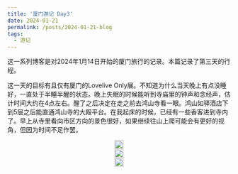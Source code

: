 ```yaml
---
title: '厦门游记 Day3'
date: 2024-01-21
permalink: /posts/2024-01-21-blog
tags:
  - 游记
---
```


这一系列博客是对2024年1月14日开始的厦门旅行的记录。本篇记录了第三天的行程。

这一天的目标有且仅有厦门的Lovelive Only展。不知道为什么当天晚上有点没睡好，一直处于半睡半醒的状态。晚上失眠的时候能听到寺庙里的钟声和念经声，估计时间大约在4点左右。醒了之后决定在走之前去鸿山寺看一眼。鸿山如驿酒店下到5层之后能直通鸿山寺的大殿平台。在我起床的时候，已经有一些香客进到寺内了。早上从寺里看向市区方向的景色很好，如果继续往山上爬可能会有更好的视角，但因为时间不足作罢。

<head>
  <meta charset="utf-8" />
  <title>Swiper demo</title>
  <meta name="viewport" content="width=device-width, initial-scale=1, minimum-scale=1, maximum-scale=1" />
  <!-- Link Swiper's CSS -->
  <link rel="stylesheet" href="../assets/css/swiper-bundle.min.css" />

  <!-- Demo styles -->
  <style>
    .swiper {
      width: 100%;
      height: 100%;
    }

    .swiper-slide {
      text-align: center;
      font-size: 18px;
      display: flex;
      justify-content: center;
      align-items: center;
    }

    .swiper-slide img {
      display: block;
      width: 100%;
      height: 100%;
      object-fit: cover;
    }
  </style>
</head>

  <!-- Swiper -->
  <div class="swiper mySwiper">
    <div class="swiper-wrapper">
      <div class="swiper-slide">
        <a href="https://lailaps0713-blog.oss-cn-shanghai.aliyuncs.com/img/2024/DSC_2879.jpg">
          <img src="https://lailaps0713-blog.oss-cn-shanghai.aliyuncs.com/img/2024/DSC_2879.jpg?x-oss-process=image/resize,m_pad,h_1280,w_1920,color_FFFFFF"/>
        </a>
      </div>
      <div class="swiper-slide">
        <a href="https://lailaps0713-blog.oss-cn-shanghai.aliyuncs.com/img/2024/DSC_2876.jpg">
          <img src="https://lailaps0713-blog.oss-cn-shanghai.aliyuncs.com/img/2024/DSC_2876.jpg?x-oss-process=image/resize,m_pad,h_1280,w_1920,color_FFFFFF"/>
        </a>
      </div>
      <div class="swiper-slide">
        <a href="https://lailaps0713-blog.oss-cn-shanghai.aliyuncs.com/img/2024/DSC_2886.jpg">
          <img src="https://lailaps0713-blog.oss-cn-shanghai.aliyuncs.com/img/2024/DSC_2886.jpg?x-oss-process=image/resize,m_pad,h_1280,w_1920,color_FFFFFF"/>
        </a>
      </div>
    </div>
    <div class="swiper-button-next"></div>
    <div class="swiper-button-prev"></div>
  </div>

早上又吃了一份沙茶面作为早餐，基本可以确定当地的沙茶酱和我在上海吃到的不太一样，花生味确实会重一些。以及鱼丸的味道不错。

在向星巢移动的过程中也途径了一号线的海上段。感觉那段只是普通的高架地铁，但是在海上，小红书上吹的有点过头了。如果线路高度低一些观感会好不少，但显然对维护是不太友好的。

到了之后意外的发现还有一个也是从深圳远征过来的朋友在同一班地铁上。于是一起走到了场馆附近。场馆对地铁不是很友好，但公交还算方便，以后到厦门可能还是得适应一下公交通勤的模式。

在场外还意外的遇到了一个撞衫的同好[^1]，如下图所示。

[![](https://lailaps0713-blog.oss-cn-shanghai.aliyuncs.com/img/2024/QQ%E5%9B%BE%E7%89%8720240119204653.jpg?x-oss-process=image/resize,m_pad,h_1280,w_1920,color_FFFFFF)](https://lailaps0713-blog.oss-cn-shanghai.aliyuncs.com/img/2024/QQ%E5%9B%BE%E7%89%8720240119204653.jpg)

场馆分成两层，一层放了很多立牌和背景板[^2]，二层则有两个部分。一个是同人贩售区，在二楼刚进场的位置，有个小台子上面有很多趴；另一个区域是主舞台，位置不是很好找，一开始甚至没注意到。但进去后的舞台区域不小，略大于上海的The BOXX。音响质量也不错[^3]。 

[![](https://lailaps0713-blog.oss-cn-shanghai.aliyuncs.com/img/2024/DSC_3038.jpg?x-oss-process=image/resize,m_pad,h_1280,w_1920,color_FFFFFF)](https://lailaps0713-blog.oss-cn-shanghai.aliyuncs.com/img/2024/DSC_3038.jpg)

因为写repo的时间距离活动有些长，也没做足够的回忆准备，活动细节不太能复述得的很清楚，只能写个大概了。

首先是活动流程。活动正式开始在10:45，持续到18:30，中间有半小时休息用来换电池。嘉宾活动在中间部分，分别是上半场结束和下半场开始，有如霖，笑颜姐和排排，还有一个当地嘉宾，但我没太记住名字。在全都结束之后还有半小时的随舞。在live场地旁边还有个小场地，嘉宾会在那里签售海报和明信片。在中间还会随机插入抽奖和报幕，不过不知道为什么所有的歌名都是被翻译过的，有时候需要想一下是哪首。可能是因为演出申报有一些限制？

顺便锐评一下这次活动用过的荧光棒，水4th的那一代king blade用电池很快且电压需求高，不能点亮之后电池塞给Lumica还能用1.5h才能彻底耗光电池电量。厦门LLO提供的咸鱼星在关闭后不支持记忆颜色有点难顶，不过也算挺有纪念意义的。Lumica的大闪光Blade 300和其他Lumica的荧光棒一样友好，电量充足的情况下色准很好，支持预选色，而且狙击色的功能也很实用。以后Lumica能出一代支持蓝牙调色的荧光棒就完美了。[^4]大闪就是副歌掰就完事了，玩的算是比较嗨，最后大闪消耗量差不多是16根，略少于ASL日均消耗量，但主要是后半段发现大闪消耗的差不多了只能省着用了。下图是当天掰掉的大闪尸体合影。

[![](https://lailaps0713-blog.oss-cn-shanghai.aliyuncs.com/img/2024/%E5%BE%AE%E4%BF%A1%E5%9B%BE%E7%89%87_20240121233426.jpg?x-oss-process=image/resize,m_pad,h_1280,w_1920,color_FFFFFF)](https://lailaps0713-blog.oss-cn-shanghai.aliyuncs.com/img/2024/%E5%BE%AE%E4%BF%A1%E5%9B%BE%E7%89%87_20240121233426.jpg.jpg)

接下来是大概的表演曲目，我之后看看能不能找到完整的曲目表。体感缪占了一大半，水和星差不多多，还有不少虹的Solo，没记错的话人应该是都上齐了，虽然步梦的梦之一步是艾玛跳的[^5]。然后上半场还有一组莲。这里记录一下自己印象比较深的舞台[^6]。

开场是缪的SD，OP1和一单，直接让全场的气氛嗨了起来。缪的曲目除了相对常规的那些SH[^8]，OP，辉夜城，SDS这类，还有一些平时不太能在展子上听到的歌。比如colorful voice，loneliest baby，wild star这样的。还有很多缪的solo和小组曲，比如珍珠星，磁力花园，硝子花园等曲目。不过三人小组里只有BiBi有表演，P组和lili white印象里都没有[^7]。还有就是这次有Arise的表演，唱了一首半。但不管怎么样终于是带Arise玩了。不过我有点意外的是这次没有出雪雪和Sunny Passion的。应援氛围上缪曲整体军call居多，没有特别猴。

水曲的话就相对常规一些，水蓝，OP，一到四单[^9]都有。但非常见曲有点少，有一些很想听的没有听到，比如TYF，海盗曲[^10]这些。水的小组曲和solo相对少一点，小组就上了GK，个人有印象的就曜和夜羽，以及AAO。不得不说AAO的节目效果是真的好，台上往下撒糖的时候我还捡到了。应援方面因为Mix开发的比较多台下就相对猴一些[^11]。整体氛围也挺热闹的。

星的话曲目相对更常规一些，感觉基本都是在其他展子上能见到的，OP1，小星星，拍手歌这类。印象比较深的有vn的solo，女仆可可[^12]的心跳在悦动，台下会跟着喊"西部呀卡农"，节目效果是真的足。很想知道表演者是怎么保持不笑场的。还有就是下半场的一次维他命。感觉那个舞台的完成度相当高。还有就是后面的Nonfiction!!.不过这次印象里好像没有始空（至少没那套衣服）。

虹是以solo为主，但也有DD组的小组曲，还有几个团曲。心动跑路人印象里没有，但是有虹四格op。和live上一样把侑哥哥抓上去跳舞了。还有就是定番的大马路，台上和台下全在大风车，可惜舞台特效没有给ksks封烟（x）。solo里印象最深的就是后面雪菜的三首连跳[^13]，但其他的solo也很爽。米娅甚至还准备了滑板车。

莲只有一组，但差不多也把一专跳全了。

还有一点比较特别的就是舞台会随机掉落特效，包括但不限于羽毛，礼花，人造雪[^17]等。希望以后展子上也能整点这种活。还有既然特效都准备好了，就不能在大马路的时候给ksks封个烟吗（怨念）

舞台时为了方便拍场相机挂的是50定，用来拍舞台这个焦距确实不太够。所以舞台照片就没拍几张，拍下来的也都是全景，下次拍舞台还是得带着720，虽然对旅行而言确实重了一些。

<!-- Swiper -->
  <div class="swiper mySwiper2">
    <div class="swiper-wrapper">
      <div class="swiper-slide">
        <a href="https://lailaps0713-blog.oss-cn-shanghai.aliyuncs.com/img/2024/DSC_2963.jpg">
          <img src="https://lailaps0713-blog.oss-cn-shanghai.aliyuncs.com/img/2024/DSC_2963.jpg?x-oss-process=image/resize,m_pad,h_1280,w_1920,color_FFFFFF"/>
        </a>
      </div>
      <div class="swiper-slide">
        <a href="https://lailaps0713-blog.oss-cn-shanghai.aliyuncs.com/img/2024/DSC_3007.jpg">
          <img src="https://lailaps0713-blog.oss-cn-shanghai.aliyuncs.com/img/2024/DSC_3007.jpg?x-oss-process=image/resize,m_pad,h_1280,w_1920,color_FFFFFF"/>
        </a>
      </div>
      <div class="swiper-slide">
        <a href="https://lailaps0713-blog.oss-cn-shanghai.aliyuncs.com/img/2024/DSC_3114.jpg">
          <img src="https://lailaps0713-blog.oss-cn-shanghai.aliyuncs.com/img/2024/DSC_3114.jpg?x-oss-process=image/resize,m_pad,h_1280,w_1920,color_FFFFFF"/>
        </a>
      </div>
      <div class="swiper-slide">
        <a href="https://lailaps0713-blog.oss-cn-shanghai.aliyuncs.com/img/2024/DSC_3211.jpg">
          <img src="https://lailaps0713-blog.oss-cn-shanghai.aliyuncs.com/img/2024/DSC_3211.jpg?x-oss-process=image/resize,m_pad,h_1280,w_1920,color_FFFFFF"/>
        </a>
      </div>
      <div class="swiper-slide">
        <a href="https://lailaps0713-blog.oss-cn-shanghai.aliyuncs.com/img/2024/DSC_3025.jpg">
          <img src="https://lailaps0713-blog.oss-cn-shanghai.aliyuncs.com/img/2024/DSC_3025.jpg?x-oss-process=image/resize,m_pad,h_1280,w_1920,color_FFFFFF"/>
        </a>
      </div>
      <div class="swiper-slide">
        <a href="https://lailaps0713-blog.oss-cn-shanghai.aliyuncs.com/img/2024/DSC_3024.jpg">
          <img src="https://lailaps0713-blog.oss-cn-shanghai.aliyuncs.com/img/2024/DSC_3024.jpg?x-oss-process=image/resize,m_pad,h_1280,w_1920,color_FFFFFF"/>
        </a>
      </div>
    </div>
    <div class="swiper-button-next"></div>
    <div class="swiper-button-prev"></div>
  </div>

舞台结束后的随舞因为体力耗尽我就去地藏了。前几天的行程还是太特种兵了。最后SDS的气球雨和爱上你万岁的大合唱还是挺令人印象深刻的。[^16]

战利品展示环节因为买到的东西和拿到的签售都在深圳，只能在后面补图了。感觉比较有意思的是饼干形的毛绒吧唧，我买的是小屑屑的。还有就是三位嘉宾的to签海报/明信片，以及照片[^14]。

<!-- Swiper -->
  <div class="swiper mySwiper3">
    <div class="swiper-wrapper">
      <div class="swiper-slide">
        <div style="position: relative;">
          <a href="https://lailaps0713-blog.oss-cn-shanghai.aliyuncs.com/img/2024/DSC_3273.jpg">
            <img src="https://lailaps0713-blog.oss-cn-shanghai.aliyuncs.com/img/2024/DSC_3273.jpg?x-oss-process=image/resize,m_pad,h_1280,w_1920,color_FFFFFF"/>
          </a>
          <div style="position: absolute; bottom: 0; right: 0; background-color: #FFFFFF; opacity: 0.5">
            如霖
          </div>
        </div>
      </div>
      <div class="swiper-slide">
        <div style="position: relative;">
          <a href="https://lailaps0713-blog.oss-cn-shanghai.aliyuncs.com/img/2024/DSC_3280.jpg">
            <img src="https://lailaps0713-blog.oss-cn-shanghai.aliyuncs.com/img/2024/DSC_3280.jpg?x-oss-process=image/resize,m_pad,h_1280,w_1920,color_FFFFFF"/>
          </a>
          <div style="position: absolute; bottom: 0; right: 0; background-color: #FFFFFF; opacity: 0.5">
            排排
          </div>
        </div>
      </div>
      <div class="swiper-slide">
        <div style="position: relative;">
          <a href="https://lailaps0713-blog.oss-cn-shanghai.aliyuncs.com/img/2024/DSC_3279.jpg">
            <img src="https://lailaps0713-blog.oss-cn-shanghai.aliyuncs.com/img/2024/DSC_3279.jpg?x-oss-process=image/resize,m_pad,h_1280,w_1920,color_FFFFFF"/>
          </a>
          <div style="position: absolute; bottom: 0; right: 0; background-color: #FFFFFF; opacity: 0.5">
            李笑颜
          </div>
        </div>
      </div>
    </div>
    <div class="swiper-button-next"></div>
    <div class="swiper-button-prev"></div>
  </div>

然后是一些场照，大概也算是集邮？出镜的老师们的cn和空间链接我放在图片的右下角了。至于这次的拍摄经验总结可能就之后再找机会单开一篇了[^15]。

<!-- Swiper -->
  <div class="swiper mySwiper4">
    <div class="swiper-wrapper">
      <div class="swiper-slide">
        <div style="position: relative;">
          <a href="https://lailaps0713-blog.oss-cn-shanghai.aliyuncs.com/img/2024/DSC_2921.jpg">
            <img src="https://lailaps0713-blog.oss-cn-shanghai.aliyuncs.com/img/2024/DSC_2921.jpg?x-oss-process=image/resize,m_pad,h_1280,w_1920,color_FFFFFF"/>
          </a>
        </div>
      </div>
      <div class="swiper-slide">
        <a href="https://lailaps0713-blog.oss-cn-shanghai.aliyuncs.com/img/2024/DSC_2918.jpg">
          <img src="https://lailaps0713-blog.oss-cn-shanghai.aliyuncs.com/img/2024/DSC_2918.jpg?x-oss-process=image/resize,m_pad,h_1280,w_1920,color_FFFFFF"/>
        </a>
      </div>
      <div class="swiper-slide">
        <div style="position: relative;">
          <a href="https://lailaps0713-blog.oss-cn-shanghai.aliyuncs.com/img/2024/DSC_3050.jpg">
            <img src="https://lailaps0713-blog.oss-cn-shanghai.aliyuncs.com/img/2024/DSC_3050.jpg?x-oss-process=image/resize,m_pad,h_1280,w_1920,color_FFFFFF"/>
          </a>
          <div style="position: absolute; bottom: 0; right: 0; background-color: #FFFFFF; opacity: 0.5">
            <a href="https://user.qzone.qq.com/2413110086">千歌：星河曉霧</a>
          </div>
        </div>
      </div>
      <div class="swiper-slide">
        <div style="position: relative;">
          <a href="https://lailaps0713-blog.oss-cn-shanghai.aliyuncs.com/img/2024/QQ%E5%9B%BE%E7%89%8720240119224800.jpg">
            <img src="https://lailaps0713-blog.oss-cn-shanghai.aliyuncs.com/img/2024/QQ%E5%9B%BE%E7%89%8720240119224800.jpg?x-oss-process=image/resize,m_pad,h_1280,w_1920,color_FFFFFF"/>
          </a>
          <div style="position: absolute; bottom: 0; right: 0; background-color: #FFFFFF; opacity: 0.5">
            <a href="https://user.qzone.qq.com/1376972011">馒头</a>
          </div>
        </div>          
      </div>
      <div class="swiper-slide">
        <div style="position: relative;">
          <a href="https://lailaps0713-blog.oss-cn-shanghai.aliyuncs.com/img/2024/DSC_3265.jpg">
            <img src="https://lailaps0713-blog.oss-cn-shanghai.aliyuncs.com/img/2024/DSC_3265.jpg?x-oss-process=image/resize,m_pad,h_1280,w_1920,color_FFFFFF"/>
          </a>
          <div style="position: absolute; bottom: 0; right: 0; background-color: #FFFFFF; opacity: 0.5">
            <a href="https://user.qzone.qq.com/913230868">Eatingっ</a>
          </div>
        </div> 
      </div>
      <div class="swiper-slide">
        <div style="position: relative;">
          <a href="https://lailaps0713-blog.oss-cn-shanghai.aliyuncs.com/img/2024/QQ%E5%9B%BE%E7%89%8720240119201948.png">
            <img src="https://lailaps0713-blog.oss-cn-shanghai.aliyuncs.com/img/2024/QQ%E5%9B%BE%E7%89%8720240119201948.png?x-oss-process=image/resize,m_pad,h_1280,w_1920,color_FFFFFF"/>
          </a>
          <div style="position: absolute; bottom: 0; right: 0; background-color: #FFFFFF; opacity: 0.5">
            <a href="https://user.qzone.qq.com/540391688">深海触手小飞船</a>
          </div>
        </div> 
      </div>
    </div>
    <div class="swiper-button-next"></div>
    <div class="swiper-button-prev"></div>
  </div>

活动结束后因为时间问题干脆在厦门多留了一个晚上，临时找了万科云城附近的一个地方住。大概算是酒店式公寓，环境还行，胜在价格便宜。而且离会场只有三站公交车。如果之前和人拼房选在这里可能会比较好。旅游的时候订酒店还是得适应一下厦门这种更依赖于公交的交通系统的。


[^1]: 怎么德昌门T都能撞的，只能说福建离台湾太近了（x）
[^2]: 虽然坦白来讲背景墙对拍照并不是那么友好，很难用灯调整主体和背景之间的光比而且维持正确透视。或许我应该研究一下如何利用这种画好的背景板。
[^3]: 比The BOXX那个音响好多了，那个天天炸。虽然这个中间也炸（？）过一次，低音部分突然出了问题。
[^4]: 官棒就不能来点Lumica吗，苦king blade久矣
[^5]: 换歌易舞祭（确信）
[^6]: 和舞台事故（x）
[^7]: 但是想听微热和キミのくせに！
[^8]: SH有两次
[^9]: 可惜没拍下来跳马。不管看几次跳马都很帅。或者会有舞团现场表演MW吗。
[^10]: 虽然有作为登场音乐出现，旗子也准备了。但那个团有一些事故，不确定发生了什么，怀疑原计划是有海盗曲的但是因为一些意外取消了。
[^11]: 但海鲜Mix都喊不齐，还是不够厄。不过新的杏树mix喊得还行。
[^12]: 似乎是私设
[^13]: 我一直都是中川菜菜单推人啊
[^14]: 想着总不能白背灯和柔光箱过来+感觉自己不适合出镜。大概算是某种摄影佬独有的奇怪集邮方式？
[^15]: 这次确实有点没拍爽。不过一直在舞台附近活动，也没时间去拍照。感觉下次可以想办法再减减负了。以及立德合照我似乎只扩了奇卡的列…
[^16]: 但是气球掉到地面上之后就开始爆，差不多就和扔了一堆摔炮一样。
[^17]: 人造雪的味道很重

<!-- Swiper JS -->
  <script src="../assets/js/swiper-bundle.min.js"></script>

  <!-- Initialize Swiper -->
  <script>
    var swiper = new Swiper(".mySwiper", {
      autoHeight: true,
      loop: true,
      navigation: {
        nextEl: ".swiper-button-next",
        prevEl: ".swiper-button-prev",
      },
    });
    var swiper = new Swiper(".mySwiper2", {
      autoHeight: true,
      loop: true,
      navigation: {
        nextEl: ".swiper-button-next",
        prevEl: ".swiper-button-prev",
      },
    });
    var swiper = new Swiper(".mySwiper3", {
      autoHeight: true,
      loop: true,
      navigation: {
        nextEl: ".swiper-button-next",
        prevEl: ".swiper-button-prev",
      },
    });
    var swiper = new Swiper(".mySwiper4", {
      autoHeight: true,
      loop: true,
      navigation: {
        nextEl: ".swiper-button-next",
        prevEl: ".swiper-button-prev",
      },
    });
  </script>
